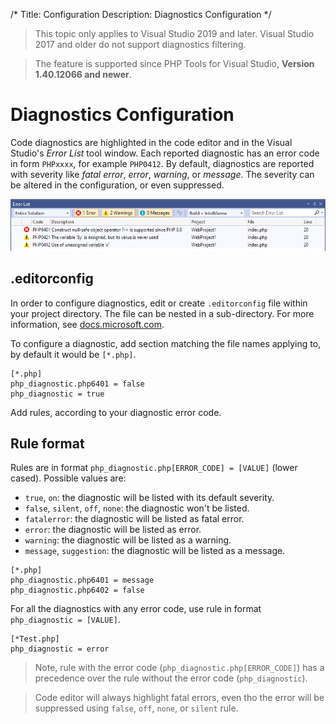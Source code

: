 ﻿/*
Title: Configuration
Description: Diagnostics Configuration
*/

> This topic only applies to Visual Studio 2019 and later. Visual Studio 2017 and older do not support diagnostics filtering.

> The feature is supported since PHP Tools for Visual Studio, **Version 1.40.12066 and newer**.

# Diagnostics Configuration

Code diagnostics are highlighted in the code editor and in the Visual Studio's *Error List* tool window. Each reported diagnostic has an error code in form `PHPxxxx`, for example `PHP0412`. By default, diagnostics are reported with severity like *fatal error*, *error*, *warning*, or *message*. The severity can be altered in the configuration, or even suppressed.

![Visual Studio 2019 Error List](imgs/dev16-error-list.png)

## .editorconfig

In order to configure diagnostics, edit or create `.editorconfig` file within your project directory. The file can be nested in a sub-directory. For more information, see [docs.microsoft.com](https://docs.microsoft.com/en-us/visualstudio/ide/create-portable-custom-editor-options).

To configure a diagnostic, add section matching the file names applying to, by default it would be `[*.php]`.

```
[*.php]
php_diagnostic.php6401 = false
php_diagnostic = true
```

Add rules, according to your diagnostic error code.

## Rule format

Rules are in format `php_diagnostic.php[ERROR_CODE] = [VALUE]` (lower cased). Possible values are:

- `true`, `on`: the diagnostic will be listed with its default severity.
- `false`, `silent`, `off`, `none`: the diagnostic won't be listed.
- `fatalerror`: the diagnostic will be listed as fatal error.
- `error`: the diagnostic will be listed as error.
- `warning`: the diagnostic will be listed as a warning.
- `message`, `suggestion`: the diagnostic will be listed as a message.

```
[*.php]
php_diagnostic.php6401 = message
php_diagnostic.php6402 = false
```

For all the diagnostics with any error code, use rule in format `php_diagnostic = [VALUE]`.

```
[*Test.php]
php_diagnostic = error
```

> Note, rule with the error code (`php_diagnostic.php[ERROR_CODE]`) has a precedence over the rule without the error code (`php_diagnostic`). 

> Code editor will always highlight fatal errors, even tho the error will be suppressed using `false`, `off`, `none`, or `silent` rule.
